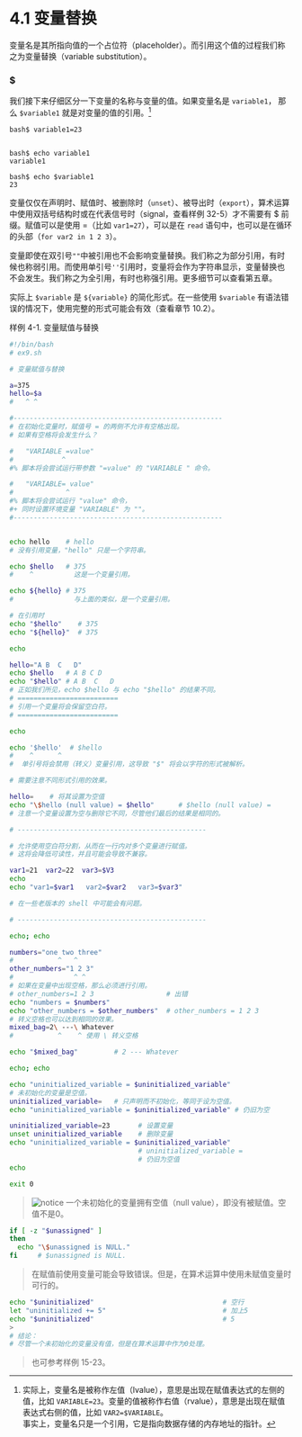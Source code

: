 # 4.1 变量替换

变量名是其所指向值的一个占位符（placeholder）。而引用这个值的过程我们称之为变量替换（variable substitution）。

### $

我们接下来仔细区分一下变量的名称与变量的值。如果变量名是 `variable1`， 那么 `$variable1` 就是对变量的值的引用。[^1]

```
bash$ variable1=23


bash$ echo variable1
variable1

bash$ echo $variable1
23
```

变量仅仅在声明时、赋值时、被删除时（`unset`）、被导出时（`export`），算术运算中使用双括号结构时或在代表信号时（signal，查看样例 32-5）才不需要有 $ 前缀。赋值可以是使用 =（比如 `var1=27`），可以是在 `read` 语句中，也可以是在循环的头部（`for var2 in 1 2 3`）。

变量即使在双引号`""`中被引用也不会影响变量替换。我们称之为部分引用，有时候也称弱引用。而使用单引号`''`引用时，变量将会作为字符串显示，变量替换也不会发生。我们称之为全引用，有时也称强引用。更多细节可以查看第五章。

实际上 `$variable` 是 `${variable}` 的简化形式。在一些使用 `$variable` 有语法错误的情况下，使用完整的形式可能会有效（查看章节 10.2）。

样例 4-1. 变量赋值与替换

```bash
#!/bin/bash
# ex9.sh

# 变量赋值与替换

a=375
hello=$a
#   ^ ^

#----------------------------------------------------
# 在初始化变量时，赋值号 = 的两侧不允许有空格出现。
# 如果有空格将会发生什么？

#   "VARIABLE =value"
#            ^
#% 脚本将会尝试运行带参数 "=value" 的 "VARIABLE " 命令。

#   "VARIABLE= value"
#             ^
#% 脚本将会尝试运行 "value" 命令，
#+ 同时设置环境变量 "VARIABLE" 为 ""。
#----------------------------------------------------


echo hello    # hello
# 没有引用变量，"hello" 只是一个字符串。

echo $hello   # 375
#    ^          这是一个变量引用。

echo ${hello} # 375
#               与上面的类似，是一个变量引用。

# 在引用时
echo "$hello"    # 375
echo "${hello}"  # 375

echo

hello="A B  C   D"
echo $hello   # A B C D
echo "$hello" # A B  C   D
# 正如我们所见，echo $hello 与 echo "$hello" 的结果不同。
# =========================
# 引用一个变量将会保留空白符。
# =========================

echo

echo '$hello'  # $hello
#    ^      ^
#  单引号将会禁用（转义）变量引用，这导致 "$" 将会以字符的形式被解析。

# 需要注意不同形式引用的效果。

hello=    # 将其设置为空值
echo "\$hello (null value) = $hello"      # $hello (null value) =
# 注意一个变量设置为空与删除它不同，尽管他们最后的结果是相同的。

# -----------------------------------------------

# 允许使用空白符分割，从而在一行内对多个变量进行赋值。
# 这将会降低可读性，并且可能会导致不兼容。

var1=21  var2=22  var3=$V3
echo
echo "var1=$var1   var2=$var2   var3=$var3"

# 在一些老版本的 shell 中可能会有问题。

# -----------------------------------------------

echo; echo

numbers="one two three"
#           ^   ^
other_numbers="1 2 3"
#               ^ ^
# 如果在变量中出现空格，那么必须进行引用。
# other_numbers=1 2 3                  # 出错
echo "numbers = $numbers"
echo "other_numbers = $other_numbers"  # other_numbers = 1 2 3
# 转义空格也可以达到相同的效果。
mixed_bag=2\ ---\ Whatever
#           ^    ^ 使用 \ 转义空格

echo "$mixed_bag"         # 2 --- Whatever

echo; echo

echo "uninitialized_variable = $uninitialized_variable"
# 未初始化的变量是空值。
uninitialized_variable=   # 只声明而不初始化，等同于设为空值。
echo "uninitialized_variable = $uninitialized_variable" # 仍旧为空

uninitialized_variable=23       # 设置变量
unset uninitialized_variable    # 删除变量
echo "uninitialized_variable = $uninitialized_variable"
                                # uninitialized_variable =
                                # 仍旧为空值
echo

exit 0
```

> ![notice](http://tldp.org/LDP/abs/images/caution.gif) 一个未初始化的变量拥有空值（null value），即没有被赋值。空值不是0。
>
```bash
if [ -z "$unassigned" ]
then
  echo "\$unassigned is NULL."
fi     # $unassigned is NULL.
```
> 在赋值前使用变量可能会导致错误。但是，在算术运算中使用未赋值变量时可行的。
>
```bash
echo "$uninitialized"                                # 空行
let "uninitialized += 5"                             # 加上5
echo "$uninitialized"                                # 5
>
# 结论：
# 尽管一个未初始化的变量没有值，但是在算术运算中作为0处理。
```
> 也可参考样例 15-23。

[^1]: 实际上，变量名是被称作左值（lvalue），意思是出现在赋值表达式的左侧的值，比如 `VARIABLE=23`。变量的值被称作右值（rvalue），意思是出现在赋值表达式右侧的值，比如 `VAR2=$VARIABLE`。<br />事实上，变量名只是一个引用，它是指向数据存储的内存地址的指针。